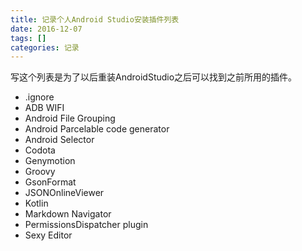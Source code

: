 ```yaml
---
title: 记录个人Android Studio安装插件列表
date: 2016-12-07
tags: []
categories: 记录
---
```

写这个列表是为了以后重装AndroidStudio之后可以找到之前所用的插件。

- .ignore
- ADB WIFI
- Android File Grouping
- Android Parcelable code generator
- Android Selector
- Codota
- Genymotion
- Groovy
- GsonFormat
- JSONOnlineViewer
- Kotlin
- Markdown Navigator
- PermissionsDispatcher plugin
- Sexy Editor
